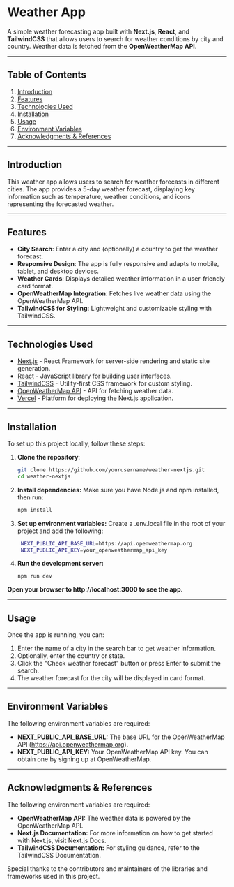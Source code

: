# **Weather App**

A simple weather forecasting app built with **Next.js**, **React**, and **TailwindCSS** that allows users to search for weather conditions by city and country. Weather data is fetched from the **OpenWeatherMap API**.

---

## **Table of Contents**

1. [Introduction](#introduction)
2. [Features](#features)
3. [Technologies Used](#technologies-used)
4. [Installation](#installation)
5. [Usage](#usage)
6. [Environment Variables](#environment-variables)
7. [Acknowledgments & References](#acknowledgments--references)

---

## **Introduction**

This weather app allows users to search for weather forecasts in different cities. The app provides a 5-day weather forecast, displaying key information such as temperature, weather conditions, and icons representing the forecasted weather.

---

## **Features**

- **City Search**: Enter a city and (optionally) a country to get the weather forecast.
- **Responsive Design**: The app is fully responsive and adapts to mobile, tablet, and desktop devices.
- **Weather Cards**: Displays detailed weather information in a user-friendly card format.
- **OpenWeatherMap Integration**: Fetches live weather data using the OpenWeatherMap API.
- **TailwindCSS for Styling**: Lightweight and customizable styling with TailwindCSS.

---

## **Technologies Used**

- [Next.js](https://nextjs.org/) - React Framework for server-side rendering and static site generation.
- [React](https://reactjs.org/) - JavaScript library for building user interfaces.
- [TailwindCSS](https://tailwindcss.com/) - Utility-first CSS framework for custom styling.
- [OpenWeatherMap API](https://openweathermap.org/api) - API for fetching weather data.
- [Vercel](https://vercel.com/) - Platform for deploying the Next.js application.

---

## **Installation**

To set up this project locally, follow these steps:

1. **Clone the repository**:

   ```bash
   git clone https://github.com/yourusername/weather-nextjs.git
   cd weather-nextjs

   ```

2. **Install dependencies:** Make sure you have Node.js and npm installed, then run:

   ```bash
   npm install

   ```

3. **Set up environment variables:** Create a .env.local file in the root of your project and add the following:

   ```bash
    NEXT_PUBLIC_API_BASE_URL=https://api.openweathermap.org
    NEXT_PUBLIC_API_KEY=your_openweathermap_api_key
   ```

4. **Run the development server:**

   ```bash
   npm run dev
   ```

**Open your browser to http://localhost:3000 to see the app.**

---

## **Usage**

Once the app is running, you can:

1. Enter the name of a city in the search bar to get weather information.
2. Optionally, enter the country or state.
3. Click the "Check weather forecast" button or press Enter to submit the search.
4. The weather forecast for the city will be displayed in card format.

---

## **Environment Variables**

The following environment variables are required:

- **NEXT_PUBLIC_API_BASE_URL:** The base URL for the OpenWeatherMap API (https://api.openweathermap.org).
- **NEXT_PUBLIC_API_KEY:** Your OpenWeatherMap API key. You can obtain one by signing up at OpenWeatherMap.

---

## **Acknowledgments & References**

The following environment variables are required:

- **OpenWeatherMap API:** The weather data is powered by the OpenWeatherMap API.
- **Next.js Documentation:** For more information on how to get started with Next.js, visit Next.js Docs.
- **TailwindCSS Documentation:** For styling guidance, refer to the TailwindCSS Documentation.

Special thanks to the contributors and maintainers of the libraries and frameworks used in this project.
